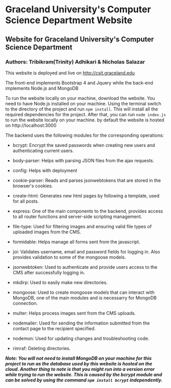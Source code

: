 # Graceland University's Computer Science Department Website
## Website for Graceland University's Computer Science Department
### Authors: Tribikram(Trinity) Adhikari & Nicholas Salazar

This website is deployed and live on http://csit.graceland.edu

The front-end implements Bootstrap 4 and Jquery while the back-end implements Node.js and MongoDB

To run the website locally on your machine, download the website. You need to have Node.js installed on your machine. Using the terminal switch to the directory of the project and run `npm install`. This will install all the required dependencies for the project. After that, you can run `node index.js` to run the website locally on your machine. by default the website is hosted on http://localhost:3000

The backend uses the following modules for the corresponding operations:

  * bcrypt: Encrypt the saved passwords when creating new users and authenticating current users.

  * body-parser: Helps with parsing JSON files from the ajax requests.

  * config: Helps with deployment

  * cookie-parser: Reads and parses jsonwebtokens that are stored in the browser's cookies.

  * create-html: Generates new html pages by following a template, used for all posts.

  * express: One of the main components to the backend, provides access to all router functions and server-side scripting management.

  * file-type: Used for filtering images and ensuring valid file types of uploaded images from the CMS.

  * formidable: Helps manage all forms sent from the javascript.

  * joi: Validates username, email and password fields for logging in. Also provides validation to some of the mongoose models.

  * jsonwebtoken: Used to authenticate and provide users access to the CMS after successfully logging in.

  * mkdirp: Used to easily make new directories.

  * mongoose: Used to create mongoose models that can interact with MongoDB, one of the main modules and is necessarry for MongoDB       connection.

  * multer: Helps process images sent from the CMS uploads.

  * nodemailer: Used for sending the information submitted from the contact page to the recipient specified.

  * nodemon: Used for updating changes and troubleshooting code.

  * rimraf: Deleting directories.

***Note: You will not need to install MongoDB on your machine for this project to run as the database used by this website is hosted on the cloud. Another thing to note is that you might run into a version error while trying to run the website. This is caused by the bcrypt module and can be solved by using the command `npm install bcrypt` independently.***

